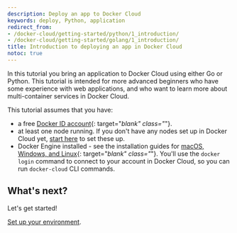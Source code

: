 ```yaml
---
description: Deploy an app to Docker Cloud
keywords: deploy, Python, application
redirect_from:
- /docker-cloud/getting-started/python/1_introduction/
- /docker-cloud/getting-started/golang/1_introduction/
title: Introduction to deploying an app in Docker Cloud
notoc: true
---
```


In this tutorial you bring an application to Docker Cloud using either Go
or Python. This tutorial is intended for more advanced beginners who have some
experience with web applications, and who want to learn more about
multi-container services in Docker Cloud.

This tutorial assumes that you have:

- a free [Docker ID account](https://hub.docker.com/){: target="_blank" class="_"}.
- at least one node running. If you don't have any nodes set up in Docker Cloud yet, [start here](../../getting-started/your_first_node.md) to set these up.
- Docker Engine installed - see the installation guides for [macOS, Windows, and Linux](/engine/installation/){: target="_blank" class="_"}. You'll use the `docker login` command to connect to your account in Docker Cloud, so you can run `docker-cloud` CLI commands.

## What's next?

Let's get started!

[Set up your environment](2_set_up.md).
